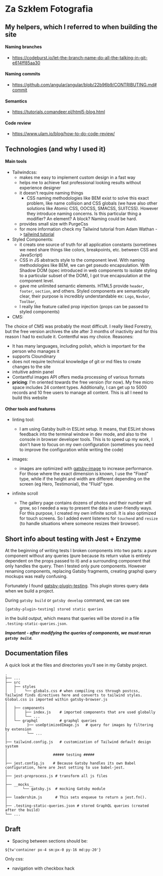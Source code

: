 # Za Szkłem Fotografia

## My helpers, which I referred to when building the site

#### Naming branches

- https://codeburst.io/let-the-branch-name-do-all-the-talking-in-git-e614ff85aa30

#### Naming commits

- https://github.com/angular/angular/blob/22b96b9/CONTRIBUTING.md#commit

#### Semantics

- https://tutorials.comandeer.pl/html5-blog.html

#### Code review

- https://www.ulam.io/blog/how-to-do-code-review/

## Technologies (and why I used it)

#### Main tools

- Tailwindcss:
  - makes me easy to implement custom design in a fast way
  - helps me to achieve fast professional looking results without experience designer
  - it doesn't require naming things
    - CSS naming methodologies like BEM exist to solve this exact problem, like name collision and CSS globals (we have also other solutions like Atomic CSS, OOCSS, SMACSS, SUITCSS). However they introduce naming concerns. Is this particular thing a modifier? An element? A block? Naming could be hard.
  - provides small size with PurgeCss
  - for more information check my Tailwind tutorial from Adam Wathan -> <a href="https://github.com/Had3r/Learning-Code/tree/master/tailwindcss-adamWathan#tailwindcss">tailwind tutorial</a>
- Styled Components:
  - it creats one source of truth for all application constants (sometimes we need share things like colors, breakpoints, etc. between CSS and JavaScript)
  - CSS in JS abstracts style to the component level. With naming methodologies like BEM, we can get pseudo encapsulation. With Shadow DOM (spec introduced in web components to isolate styling to a particular subset of the DOM), I got true encapsulation at the component level.
  - gave me unlimited semantic elements. HTML5 provide `header`, `footer`, `section`, and others. Styled components are semantically clear, their purpose is incredibly understandable ex: `Logo`, `Navbar`, `Toolbar`,
  - I really like feature called prop injection (props can be passed to styled components)
- CMS:

The choice of CMS was probably the most difficult. I really liked Forestry, but the free version archives the site after 3 months of inactivity and for this reason I had to exclude it. Contentful was my choice. Reasones:

- It has many languages, including polish, which is important for the person who manages it
- supports Cloundinary
- does not require technical knowledge of git or md files to create changes to the site
- intuitive admin panel
- Contantful images API offers media processing of various formats
- **pricing**: I'm oriented towards the free version (for now). My free micro space includes 24 content types. Additionally, I can get up to 5000 records and 10 free users to manage all content. This is all I need to build this website

#### Other tools and features

- linting tool:

  - I am using Gatsby built-in ESLint setup. It means, that ESLint shows feedback into the terminal window in dev mode,
    and also to the console in browser developer tools. This is to speed up my work, I don't have to focus on my own configuration (sometimes you need to improve the configuration while writing the code)

- images:

  - images are optimized with <a href="https://www.gatsbyjs.com/plugins/gatsby-image/?=gatsby-ima#gatsby-image">gatsby-image</a> to increase performance. For those where the exact dimension is known, I use the "Fixed" type, while if the height and width are different depending on the screen (eg Hero, Testimonial), the "Fluid" type.

- infinite scroll

  - The gallery page contains dozens of photos and their number will grow, so I needed a way to present the data in user-friendly ways. For this purpose, I created my own infinite scroll. It is also optimized for touch screens. So I added event listeners for `touchend` and `resize` (to handle situations where someone resizes their browser).

## Short info about testing with Jest + Enzyme

At the beginning of writing tests I broken components into two parts: a pure component without any queries (pure because its return value is entirely dependent on the props passed to it) and a surrounding component that only handles the query. Then I tested only pure components. However renaming components, replacing Gatsby fragments, creating graphql query mockups was really confusing.

Fortunately I found <a href="https://www.gatsbyjs.com/plugins/gatsby-plugin-testing/?=gatsby-plugin-te">gatsby-plugin-testing</a>. This plugin stores query data when we build a project.

During `gatsby build` or `gatsby develop` command, we can see

```
[gatsby-plugin-testing] stored static queries
```

in the build output, which means that queries will be stored in a file `.testing-static-queries.json`.

**_Important - after modifying the queries of components, we must rerun `gatsby build`._**

## Documentation files

A quick look at the files and directories you'll see in my Gatsby project.

    .
    ├── ...
    ├── src
    │   ├── styles
    │   │    └── globals.css # when compiling css through postcss, Tailwind finds directives here and converts to tailwind styles. Global.css is imported within gatsby-browser.js
    │
    │   ├── components
    │   │    ├── index.js    # imported components that are used globally
    │   │    └── ...
    │   └── graphql          # graphql queries
    │         ├── useOptimizedImage.js   # query for images by filtering by extension
    │         └── ...
    │
    ├── tailwind.config.js   # customization of Tailwind default design system
    │
    │                     ##### testing #####
    │
    ├── jest.config.js    # Because Gatsby handles its own Babel configuration, here are Jest setting to use babel-jest.
    │
    ├── jest-preprocess.js # transform all js files
    │
    ├── __mocks__
    │       └── gatsby.js  # mocking Gatsby module
    │
    ├── loadershim.js      # This sets enqueue to return a jest.fn().
    │
    ├── .testing-static-queries.json # stored GraphQL queries (created after the build)
    └── ...

## Draft

- Spacing between sections should be:

`${tw'container px-4 sm:px-0 py-16 md:py-20'}`

Only css:

- navigation with checkbox hack

